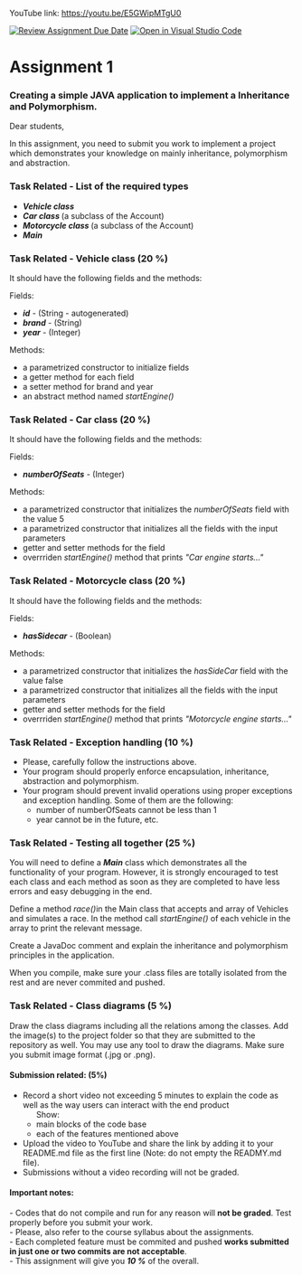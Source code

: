 YouTube link: https://youtu.be/E5GWipMTgU0

[![Review Assignment Due Date](https://classroom.github.com/assets/deadline-readme-button-24ddc0f5d75046c5622901739e7c5dd533143b0c8e959d652212380cedb1ea36.svg)](https://classroom.github.com/a/iePNjvph)
[![Open in Visual Studio Code](https://classroom.github.com/assets/open-in-vscode-718a45dd9cf7e7f842a935f5ebbe5719a5e09af4491e668f4dbf3b35d5cca122.svg)](https://classroom.github.com/online_ide?assignment_repo_id=11349842&assignment_repo_type=AssignmentRepo)
<h1> Assignment 1 </h1>
<h3> Creating a simple JAVA application to implement a Inheritance and Polymorphism. </h3>

Dear students,

In this assignment, you need to submit you work to implement a project which demonstrates your knowledge on mainly
inheritance, polymorphism and abstraction.

<h3>Task Related - List of the required types</h3>
<ul>
    <li><strong><em>Vehicle class</em></strong></li>
    <li><strong><em>Car class </em></strong>(a subclass of the Account)</li>
    <li><strong><em>Motorcycle class </em></strong>(a subclass of the Account)</li>
    <li><strong><em>Main</em></strong></li>
</ul>

<h3>Task Related - Vehicle class <strong>(20 %)</strong></h3>
<p>It should have the following fields and the methods:</p>
<p>Fields:</p>
<ul>
    <li><strong><em>id</em></strong> - (String - autogenerated) </li>
    <li><strong><em>brand</em></strong> - (String) </li>
    <li><strong><em>year</em></strong> - (Integer) </li>
</ul>
<p>Methods:</p>
<ul>
    <li>a parametrized constructor to initialize fields</li>
    <li>a getter method for each field</li>
    <li>a setter method for brand and year</li>
    <li>an abstract method named <em>startEngine()</em></li>
</ul>

<h3>Task Related - Car class <strong>(20 %)</strong></h3>
<p>It should have the following fields and the methods:</p>
<p>Fields:</p>
<ul>
    <li><strong><em>numberOfSeats</em></strong> - (Integer) </li>
</ul>
<p>Methods:</p>
<ul>
    <li>a parametrized constructor that initializes the <em>numberOfSeats</em> field with the value 5</li>
    <li>a parametrized constructor that initializes all the fields with the input parameters</li>
    <li>getter and setter methods for the field</li>
    <li>overrriden <em>startEngine()</em> method that prints <em>"Car engine starts..."</em></li>
</ul>

<h3>Task Related - Motorcycle class <strong>(20 %)</strong></h3>
<p>It should have the following fields and the methods:</p>
<p>Fields:</p>
<ul>
    <li><strong><em>hasSidecar</em></strong> - (Boolean) </li>
</ul>
<p>Methods:</p>
<ul>
    <li>a parametrized constructor that initializes the <em>hasSideCar</em> field with the value false</li>
    <li>a parametrized constructor that initializes all the fields with the input parameters</li>
    <li>getter and setter methods for the field</li>
    <li>overrriden <em>startEngine()</em> method that prints <em>"Motorcycle engine starts..."</em></li>
</ul>

<h3>Task Related - Exception handling <strong>(10 %)</strong></h3>
<ul>
    <li>Please, carefully follow the instructions above.</li>
    <li>Your program should properly enforce encapsulation, inheritance, abstraction and polymorphism.</li>
    <li>Your program should prevent invalid operations using proper exceptions and exception handling. Some of them are
        the following:
        <ul>
            <li>number of numberOfSeats cannot be less than 1</li>
            <li>year cannot be in the future, etc.</li>
        </ul>
    </li>
</ul>

<h3>Task Related - Testing all together <strong>(25 %)</strong></h3>
<p> You will need to define a <strong><em>Main</em></strong> class which demonstrates all the functionality of
    your program. However, it is strongly encouraged to test each class and each method as soon as they are completed to
    have
    less errors and easy debugging in the end. </p>
<p> Define a method <em>race()</em>in the Main class that accepts and array of Vehicles and simulates a race. In the
    method call <em>startEngine()</em> of each vehicle in the array to print the relevant message.</p>
<p> Create a JavaDoc comment and explain the inheritance and polymorphism principles in the application.</p>
<p> When you compile, make sure your .class files are totally isolated from the rest and are never commited and pushed.
</p>


<h3>Task Related - Class diagrams <strong>(5 %)</strong></h3>
Draw the class diagrams including all the relations among the classes. Add the image(s) to the project
folder so that they are submitted to the repository as well. You may use any tool to draw the diagrams. Make sure you
submit image format (.jpg or .png).

<h4> Submission related: (5%)</h4>
<ul>
    <li> Record a short video not exceeding 5 minutes to explain the code as well as the way users can interact with the
        end product
        <ul>Show:
            <li> main blocks of the code base</li>
            <li> each of the features mentioned above</li>
        </ul>
    </li>
    <li> Upload the video to YouTube and share the link by adding it to your README.md file as the first line (Note: do
        not empty the READMY.md file).</li>
    <li> Submissions without a video recording will not be graded.</li>
</ul>

<h4>Important notes:</h4>
- Codes that do not compile and run for any reason will <strong>not be graded</strong>. Test properly before you submit
your work.<br />
- Please, also refer to the course syllabus about the assignments. <br />
- Each completed feature must be commited and pushed <strong>works submitted in just one or two commits are not
    acceptable</strong>. <br />
- This assignment will give you <strong><em>10 %</em></strong> of the overall. <br />
